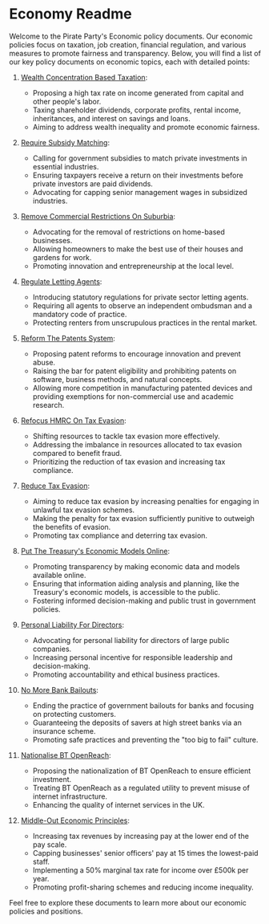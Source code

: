 # Economy Readme

Welcome to the Pirate Party's Economic policy documents. Our economic policies focus on taxation, job creation, financial regulation, and various measures to promote fairness and transparency. Below, you will find a list of our key policy documents on economic topics, each with detailed points:

1. [Wealth Concentration Based Taxation](./Wealth%20Concentration%20Based%20Taxation.md):
   - Proposing a high tax rate on income generated from capital and other people's labor.
   - Taxing shareholder dividends, corporate profits, rental income, inheritances, and interest on savings and loans.
   - Aiming to address wealth inequality and promote economic fairness.

2. [Require Subsidy Matching](./Require%20Subsidy%20Matching.md):
   - Calling for government subsidies to match private investments in essential industries.
   - Ensuring taxpayers receive a return on their investments before private investors are paid dividends.
   - Advocating for capping senior management wages in subsidized industries.

3. [Remove Commercial Restrictions On Suburbia](./Remove%20Commercial%20Restrictions%20On%20Suburbia.md):
   - Advocating for the removal of restrictions on home-based businesses.
   - Allowing homeowners to make the best use of their houses and gardens for work.
   - Promoting innovation and entrepreneurship at the local level.

4. [Regulate Letting Agents](./Regulate%20Letting%20Agents.md):
   - Introducing statutory regulations for private sector letting agents.
   - Requiring all agents to observe an independent ombudsman and a mandatory code of practice.
   - Protecting renters from unscrupulous practices in the rental market.

5. [Reform The Patents System](./Reform%20The%20Patents%20System.md):
   - Proposing patent reforms to encourage innovation and prevent abuse.
   - Raising the bar for patent eligibility and prohibiting patents on software, business methods, and natural concepts.
   - Allowing more competition in manufacturing patented devices and providing exemptions for non-commercial use and academic research.

6. [Refocus HMRC On Tax Evasion](./Refocus%20HMRC%20On%20Tax%20Evasion.md):
   - Shifting resources to tackle tax evasion more effectively.
   - Addressing the imbalance in resources allocated to tax evasion compared to benefit fraud.
   - Prioritizing the reduction of tax evasion and increasing tax compliance.

7. [Reduce Tax Evasion](./Reduce%20Tax%20Evasion.md):
   - Aiming to reduce tax evasion by increasing penalties for engaging in unlawful tax evasion schemes.
   - Making the penalty for tax evasion sufficiently punitive to outweigh the benefits of evasion.
   - Promoting tax compliance and deterring tax evasion.

8. [Put The Treasury's Economic Models Online](./Put%20The%20Treasury's%20Economic%20Models%20Online.md):
   - Promoting transparency by making economic data and models available online.
   - Ensuring that information aiding analysis and planning, like the Treasury's economic models, is accessible to the public.
   - Fostering informed decision-making and public trust in government policies.

9. [Personal Liability For Directors](./Personal%20Liability%20For%20Directors.md):
   - Advocating for personal liability for directors of large public companies.
   - Increasing personal incentive for responsible leadership and decision-making.
   - Promoting accountability and ethical business practices.

10. [No More Bank Bailouts](./No%20More%20Bank%20Bailouts.md):
    - Ending the practice of government bailouts for banks and focusing on protecting customers.
    - Guaranteeing the deposits of savers at high street banks via an insurance scheme.
    - Promoting safe practices and preventing the "too big to fail" culture.

11. [Nationalise BT OpenReach](./Nationalise%20BT%20OpenReach.md):
    - Proposing the nationalization of BT OpenReach to ensure efficient investment.
    - Treating BT OpenReach as a regulated utility to prevent misuse of internet infrastructure.
    - Enhancing the quality of internet services in the UK.

12. [Middle-Out Economic Principles](./Middle-Out%20Economic%20Principles.md):
    - Increasing tax revenues by increasing pay at the lower end of the pay scale.
    - Capping businesses' senior officers' pay at 15 times the lowest-paid staff.
    - Implementing a 50% marginal tax rate for income over £500k per year.
    - Promoting profit-sharing schemes and reducing income inequality.

Feel free to explore these documents to learn more about our economic policies and positions.
